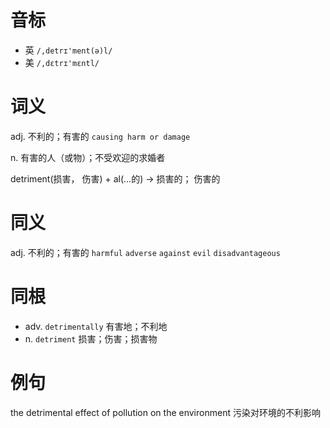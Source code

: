 # 音标

- 英 `/,detrɪ'ment(ə)l/`
- 美 `/,dɛtrɪ'mɛntl/`

# 词义

adj. 不利的；有害的
`causing harm or damage`

n. 有害的人（或物）；不受欢迎的求婚者




detriment(损害， 伤害) + al(…的) → 损害的； 伤害的

# 同义

adj. 不利的；有害的
`harmful` `adverse` `against` `evil` `disadvantageous`

# 同根

- adv. `detrimentally` 有害地；不利地
- n. `detriment` 损害；伤害；损害物

# 例句

the detrimental effect of pollution on the environment
污染对环境的不利影响


